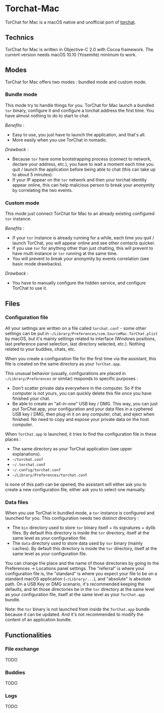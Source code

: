 Torchat-Mac
===========

TorChat for Mac is a macOS native and unofficial port of [torchat](https://github.com/prof7bit/TorChat).


## Technics
TorChat for Mac is written in Objective-C 2.0 with Cocoa framework.
The current version needs macOS 10.10 (Yosemite) minimum to work.


## Modes
TorChat for Mac offers two modes : bundled mode and custom mode.


### Bundle mode
This mode try to handle things for you. TorChat for Mac launch a bundled `tor` binary, configure it and configure a torchat address the first time. You have almost nothing to do to start to chat.

*Benefits* :
- Easy to use, you just have to launch the application, and that's all.
- More easily when you use TorChat in nomadic.

*Drawback* :
- Because `tor` have some bootstrapping process (connect to network, declare your address, etc.), you have to wait a moment each time you quit / launch the application before being able to chat (this can take up to about 5 minutes).
- If your IP appear on the `tor` network and then your torchat identity appear online, this can help malicious person to break your anonymity by correlating the two events.


### Custom mode

This mode just connect TorChat for Mac to an already existing configured `tor` instance.

*Benefits* :
- If your `tor` instance is already running for a while, each time you quit / launch TorChat, you will appear online and see other contacts quicker.
- If you use `tor` for anything other than just chatting, this will prevent to have multi instance or `tor` running at the same time.
- You will prevent to break your anonymity by events correlation (see basic mode drawbacks).

*Drawback* :
- You have to manually configure the hidden service, and configure TorChat to use it.


## Files
### Configuration file

All your settings are written on a file called `torchat.conf` - some other settings can be put in `~/Library/Preferences/com.SourceMac.TorChat.plist` by macOS, but it's mainly settings related to interface (Windows positions, last preference panel selection, last directory selected, etc.). Nothing related to your buddies, chats, etc.

When you create a configuration file for the first time via the assistant, this file is created on the same directory as your `TorChat.app`.

This unusual behavior (usually, configurations are placed in `~/Library/Preferences` or similar) responds to specific purposes :
- Don't scatter private data everywhere in the computer. So if the computer is not yours, you can quickly delete this file once you have finished your chat.
- Be able to create an "all-in-one" USB key / DMG. This way, you can just put TorChat.app, your configuration and your data files in a cyphered USB key / DMG, then plug-in it on any computer, chat, and eject when finished. No need to copy and expose your private data on the host computer.

When `TorChat.app` is launched, it tries to find the configuration file in these places :
- The same directory as your TorChat application (see upper explanations).
- `~/torchat.conf`
- `~/.torchat.conf`
- `~/.config/torchat.conf`
- `~/Library/Preferences/torchat.conf`

Is none of this path can be opened, the assistant will either ask you to create a new configuration file, either ask you to select one manually.


### Data files

When you use TorChat in bundled mode, a `tor` instance is configured and launched for you. This configuration needs two distinct directory :
- The `bin` directory used to store `tor` binary itself + its signatures + dylib files. By default this directory is inside the `tor` directory, itself at the same level as your configuration file.
- The `data` directory used to store data used by `tor` binary (mainly caches). By default this directory is inside the `tor` directory, itself at the same level as your configuration file.

You can change the place and the name of those directories by going to the Preferences -> Locations panel settings. The "referral" is where your configuration file is, the "standard" is where you expect your file to be on a standard macOS application (`~/Library/...`), and "absolute" is absolute path.
On a USB Key or DMG scenario, it's recommended keeping the defaults, and let those directories be in the `tor` directory at the same level as your configuration file, itself at the same level as your `TorChat.app` bundle.

Note: the `tor` binary is not launched from inside the `TorChat.app` bundle because it can be updated. And it's not recommended to modify the content of an application bundle.


## Functionalities
### File exchange

TODO

### Buddies

TODO

### Logs

TODO
